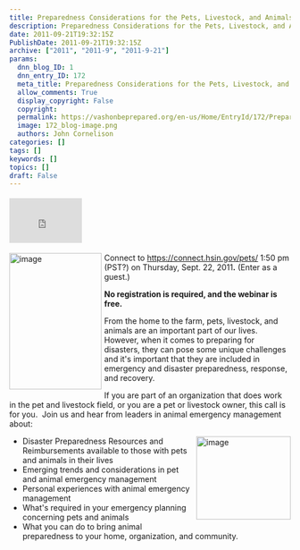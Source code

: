 ```yaml
---
title: Preparedness Considerations for the Pets, Livestock, and Animals in Our Homes and in Our Lives Webinar on 22 Sept
description: Preparedness Considerations for the Pets, Livestock, and Animals in Our Homes and in Our Lives Webinar on 22 Sept
date: 2011-09-21T19:32:15Z
PublishDate: 2011-09-21T19:32:15Z
archive: ["2011", "2011-9", "2011-9-21"]
params:
  dnn_blog_ID: 1
  dnn_entry_ID: 172
  meta_title: Preparedness Considerations for the Pets, Livestock, and Animals in Our Homes and in Our Lives Webinar on 22 Sept
  allow_comments: True
  display_copyright: False
  copyright:
  permalink: https://vashonbeprepared.org/en-us/Home/EntryId/172/Preparedness-Considerations-for-the-Pets-Livestock-and-Animals-in-Our-Homes-and-in-Our-Lives-Webinar-on-22-Sept
  image: 172_blog-image.png
  authors: John Cornelison
categories: []
tags: []
keywords: []
topics: []
draft: False
---
```


<div class="wlWriterHeaderFooter" style="float:none; margin:0px; padding:4px 0px 4px 0px;"><iframe src="http://www.facebook.com/widgets/like.php?href=http://vashoneoc.org/Blogs/VashonPreparedness/tabid/164/EntryId/172/Preparedness-Considerations-for-the-Pets-Livestock-and-Animals-in-Our-Homes-and-in-Our-Lives-Webinar-on-22-Sept.aspx" scrolling="no" frameborder="0" style="border:none; width:130px; height:80px"></iframe></div><p><a><img style="background-image: none; border-bottom: 0px; border-left: 0px; margin: 0px 5px 5px 0px; padding-left: 0px; padding-right: 0px; display: inline; float: left; border-top: 0px; border-right: 0px; padding-top: 0px" title="image" border="0" alt="image" align="left" src="./images/172/Windows-Live-Writer-Preparedness-Considerations-for-the-Pets_AEB2-image_thumb.png" width="165" height="244" />Connect to <a title="https://connect.hsin.gov/pets/" href="https://connect.hsin.gov/pets/">https://connect.hsin.gov/pets/</a> 1:50 pm (PST?) on Thursday, Sept. 22, 2011</a><strong>.</strong> (Enter as a guest.)</p>  <p><strong>No registration is required, and the webinar is free.</strong></p>  <p>From the home to the farm, pets, livestock, and animals are an important part of our lives.&#160; However, when it comes to preparing for disasters, they can pose some unique challenges and it's important that they are included in emergency and disaster preparedness, response, and recovery.</p>  <p>If you are part of an organization that does work in the pet and livestock field, or you are a pet or livestock owner, this call is for you.&#160; Join us and hear from leaders in animal emergency management about:</p>  <ul>   <li><a href="./images/172/Windows-Live-Writer-Preparedness-Considerations-for-the-Pets_AEB2-image_4.png"><img style="background-image: none; border-right-width: 0px; margin: 0px 0px 5px 5px; padding-left: 0px; padding-right: 0px; display: inline; float: right; border-top-width: 0px; border-bottom-width: 0px; border-left-width: 0px; padding-top: 0px" title="image" border="0" alt="image" align="right" src="./images/172/Windows-Live-Writer-Preparedness-Considerations-for-the-Pets_AEB2-image_thumb_1.png" width="169" height="149" /></a>Disaster Preparedness Resources and Reimbursements available to those with pets and animals in their lives</li>    <li>Emerging trends and considerations in pet and animal emergency management</li>    <li>Personal experiences with animal emergency management </li>    <li>What's required in your emergency planning concerning pets and animals</li>    <li>What you can do to bring animal preparedness to your home, organization, and community.</li> </ul>
